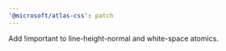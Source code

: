 ```yaml
---
'@microsoft/atlas-css': patch
---
```


Add !important to line-height-normal and white-space atomics.
